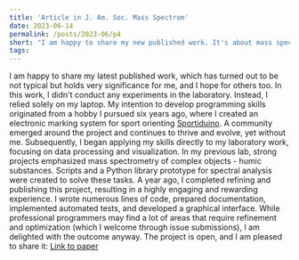 ```yaml
---
title: 'Article in J. Am. Soc. Mass Spectrom'
date: 2023-06-14
permalink: /posts/2023-06/p4
short: "I am happy to share my new published work. It's about mass spectrometry and humic"
tags:
---
```


I am happy to share my latest published work, which has turned out to be not typical but holds very significance for me, and I hope for others too. In this work, I didn't conduct any experiments in the laboratory. Instead, I relied solely on my laptop. My intention to develop programming skills originated from a hobby I pursued six years ago, where I created an electronic marking system for sport orienting [Sportiduino](https://github.com/sportiduino/sportiduino). A community emerged around the project and continues to thrive and evolve, yet without me. Subsequently, I began applying my skills directly to my laboratory work, focusing on data processing and visualization. In my previous lab, strong projects emphasized mass spectrometry of complex objects - humic substances. Scripts and a Python library prototype for spectral analysis were created to solve these tasks. A year ago, I completed refining and publishing this project, resulting in a highly engaging and rewarding experience. I wrote numerous lines of code, prepared documentation, implemented automated tests, and developed a graphical interface. While professional programmers may find a lot of areas that require refinement and optimization (which I welcome through issue submissions), I am delighted with the outcome anyway. The project is open, and I am pleased to share it: [Link to paper](https://pubs.acs.org/doi/10.1021/jasms.3c00003)